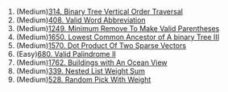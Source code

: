 1. (Medium)[314. Binary Tree Vertical Order Traversal](https://github.com/yuchenwang2011/Java-Practice/blob/master/301-600/301-350/314.BinaryTreeVerticalOrderTraversal.java)
2. (Medium)[408. Valid Word Abbreviation](https://github.com/yuchenwang2011/Java-Practice/blob/master/301-600/401-450/408.ValidWordAbbreviation.java)
3. (Medium)[1249. Minimum Remove To Make Valid Parentheses](https://github.com/yuchenwang2011/Java-Practice/blob/master/1200-1500/1200-1250/1249.MinimumRemoveToMakeValidParentheses.java)
4. (Medium)[1650. Lowest Common Ancestor of A binary Tree III](https://github.com/yuchenwang2011/Java-Practice/blob/master/1500-1800/1600-1650/1650.LowestCommonAncestorOfABinaryTreeIII.java)
5. (Medium)[1570. Dot Product Of Two Sparse Vectors](https://github.com/yuchenwang2011/Java-Practice/blob/master/1500-1800/1550-1600/1570.DotProductOfTwoSparseVectors.java)
6. (Easy)[680. Valid Palindrome II](https://github.com/yuchenwang2011/Java-Practice/blob/master/601-900/650-700/680.ValidPalindromeII.java)
7. (Medium)[1762. Buildings with An Ocean View](https://github.com/yuchenwang2011/Java-Practice/blob/master/1500-1800/1750-1800/1762.BuildingsWithAnOceanView.java)
8. (Medium)[339. Nested List Weight Sum](https://github.com/yuchenwang2011/Java-Practice/blob/master/301-600/301-350/339.NestedListWeightSum.java)
9. (Medium)[528. Random Pick With Weight](https://github.com/yuchenwang2011/Java-Practice/blob/master/301-600/501-550/528.RandomPickWithWeight.java)
